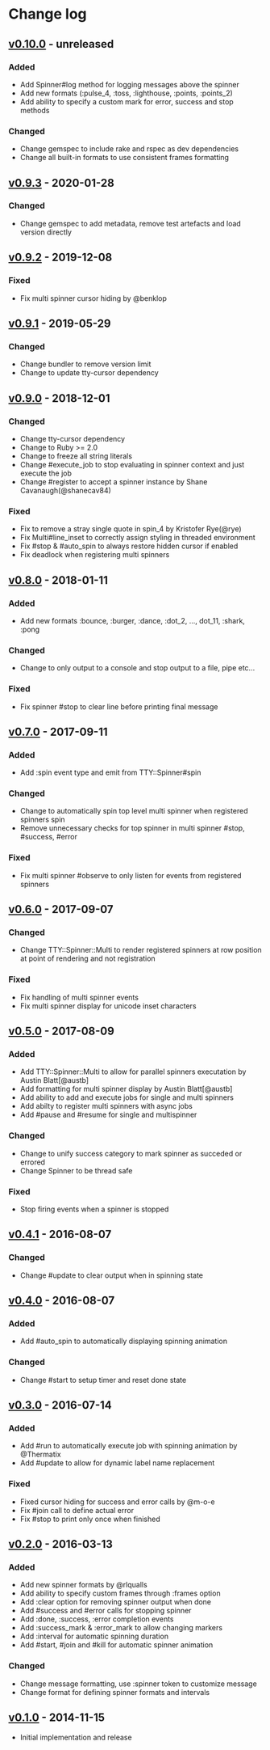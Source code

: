 # Change log

## [v0.10.0] - unreleased

### Added
* Add Spinner#log method for logging messages above the spinner
* Add new formats (:pulse_4, :toss, :lighthouse, :points, :points_2)
* Add ability to specify a custom mark for error, success and stop methods

### Changed
* Change gemspec to include rake and rspec as dev dependencies
* Change all built-in formats to use consistent frames formatting

## [v0.9.3] - 2020-01-28

### Changed
* Change gemspec to add metadata, remove test artefacts and load version directly

## [v0.9.2] - 2019-12-08

### Fixed
* Fix multi spinner cursor hiding by @benklop

## [v0.9.1] - 2019-05-29

### Changed
* Change bundler to remove version limit
* Change to update tty-cursor dependency

## [v0.9.0] - 2018-12-01

### Changed
* Change tty-cursor dependency
* Change to Ruby >= 2.0
* Change to freeze all string literals
* Change #execute_job to stop evaluating in spinner context and just execute the job
* Change #register to accept a spinner instance by Shane Cavanaugh(@shanecav84)

### Fixed
* Fix to remove a stray single quote in spin_4 by Kristofer Rye(@rye)
* Fix Multi#line_inset to correctly assign styling in threaded environment
* Fix #stop & #auto_spin to always restore hidden cursor if enabled
* Fix deadlock when registering multi spinners

## [v0.8.0] - 2018-01-11

### Added
* Add new formats :bounce, :burger, :dance, :dot_2, ..., dot_11, :shark, :pong

### Changed
* Change to only output to a console and stop output to a file, pipe etc...

### Fixed
* Fix spinner #stop to clear line before printing final message

## [v0.7.0] - 2017-09-11

### Added
* Add :spin event type and emit from TTY::Spinner#spin

### Changed
* Change to automatically spin top level multi spinner when registered spinners spin
* Remove unnecessary checks for top spinner in multi spinner #stop, #success, #error

### Fixed
* Fix multi spinner #observe to only listen for events from registered spinners

## [v0.6.0] - 2017-09-07

### Changed
* Change TTY::Spinner::Multi to render registered spinners at row
  position at point of rendering and not registration

### Fixed
* Fix handling of multi spinner events
* Fix multi spinner display for unicode inset characters

## [v0.5.0] - 2017-08-09

### Added
* Add TTY::Spinner::Multi to allow for parallel spinners executation by Austin Blatt[@austb]
* Add formatting for multi spinner display by Austin Blatt[@austb]
* Add ability to add and execute jobs for single and multi spinners
* Add abilty to register multi spinners with async jobs
* Add #pause and #resume for single and multispinner

### Changed
* Change to unify success category to mark spinner as succeded or errored
* Change Spinner to be thread safe

### Fixed
* Stop firing events when a spinner is stopped

## [v0.4.1] - 2016-08-07

### Changed
* Change #update to clear output when in spinning state

## [v0.4.0] - 2016-08-07

### Added
* Add #auto_spin to automatically displaying spinning animation

### Changed
* Change #start to setup timer and reset done state

## [v0.3.0] - 2016-07-14

### Added
* Add #run to automatically execute job with spinning animation by @Thermatix
* Add #update to allow for dynamic label name replacement

### Fixed
* Fixed cursor hiding for success and error calls by @m-o-e
* Fix #join call to define actual error
* Fix #stop to print only once when finished

## [v0.2.0] - 2016-03-13

### Added
* Add new spinner formats by @rlqualls
* Add ability to specify custom frames through :frames option
* Add :clear option for removing spinner output when done
* Add #success and #error calls for stopping spinner
* Add :done, :success, :error completion events
* Add :success_mark & :error_mark to allow changing markers
* Add :interval for automatic spinning duration
* Add #start, #join and #kill for automatic spinner animation

### Changed
* Change message formatting, use :spinner token to customize message
* Change format for defining spinner formats and intervals

## [v0.1.0] - 2014-11-15

* Initial implementation and release

[v0.10.0]: https://github.com/piotrmurach/tty-spinner/compare/v0.9.3...v0.10.0
[v0.9.3]: https://github.com/piotrmurach/tty-spinner/compare/v0.9.2...v0.9.3
[v0.9.2]: https://github.com/piotrmurach/tty-spinner/compare/v0.9.1...v0.9.2
[v0.9.1]: https://github.com/piotrmurach/tty-spinner/compare/v0.9.0...v0.9.1
[v0.9.0]: https://github.com/piotrmurach/tty-spinner/compare/v0.8.0...v0.9.0
[v0.8.0]: https://github.com/piotrmurach/tty-spinner/compare/v0.7.0...v0.8.0
[v0.7.0]: https://github.com/piotrmurach/tty-spinner/compare/v0.6.0...v0.7.0
[v0.6.0]: https://github.com/piotrmurach/tty-spinner/compare/v0.5.0...v0.6.0
[v0.5.0]: https://github.com/piotrmurach/tty-spinner/compare/v0.4.1...v0.5.0
[v0.4.1]: https://github.com/piotrmurach/tty-spinner/compare/v0.4.0...v0.4.1
[v0.4.0]: https://github.com/piotrmurach/tty-spinner/compare/v0.3.0...v0.4.0
[v0.3.0]: https://github.com/piotrmurach/tty-spinner/compare/v0.2.0...v0.3.0
[v0.2.0]: https://github.com/piotrmurach/tty-spinner/compare/v0.1.0...v0.2.0
[v0.1.0]: https://github.com/piotrmurach/tty-spinner/compare/v0.1.0
